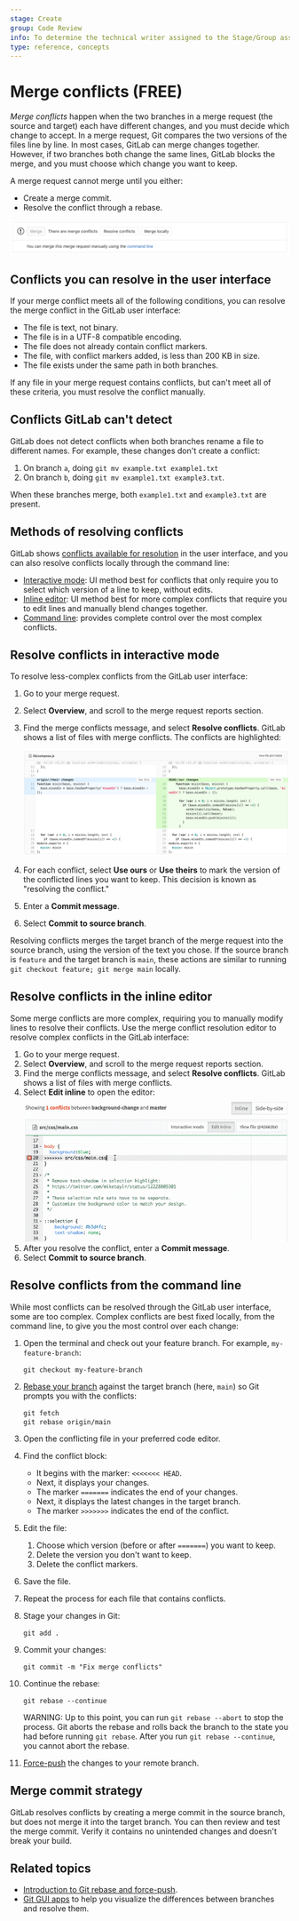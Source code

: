 ```yaml
---
stage: Create
group: Code Review
info: To determine the technical writer assigned to the Stage/Group associated with this page, see https://about.gitlab.com/handbook/engineering/ux/technical-writing/#assignments
type: reference, concepts
---
```


# Merge conflicts **(FREE)**

_Merge conflicts_ happen when the two branches in a merge request (the source and target) each have different
changes, and you must decide which change to accept. In a merge request, Git compares
the two versions of the files line by line. In most cases, GitLab can merge changes
together. However, if two branches both change the same lines, GitLab blocks the merge,
and you must choose which change you want to keep.

A merge request cannot merge until you either:

- Create a merge commit.
- Resolve the conflict through a rebase.

![Merge request widget](img/merge_request_widget.png)

## Conflicts you can resolve in the user interface

If your merge conflict meets all of the following conditions, you can resolve the
merge conflict in the GitLab user interface:

- The file is text, not binary.
- The file is in a UTF-8 compatible encoding.
- The file does not already contain conflict markers.
- The file, with conflict markers added, is less than 200 KB in size.
- The file exists under the same path in both branches.

If any file in your merge request contains conflicts, but can't meet all of these
criteria, you must resolve the conflict manually.

## Conflicts GitLab can't detect

GitLab does not detect conflicts when both branches rename a file to different names.
For example, these changes don't create a conflict:

1. On branch `a`, doing `git mv example.txt example1.txt`
1. On branch `b`, doing `git mv example1.txt example3.txt`.

When these branches merge, both `example1.txt` and `example3.txt` are present.

## Methods of resolving conflicts

GitLab shows [conflicts available for resolution](#conflicts-you-can-resolve-in-the-user-interface)
in the user interface, and you can also resolve conflicts locally through the command line:

- [Interactive mode](#resolve-conflicts-in-interactive-mode): UI method best for
  conflicts that only require you to select which version of a line to keep, without edits.
- [Inline editor](#resolve-conflicts-in-the-inline-editor): UI method best for more complex conflicts that require you to
  edit lines and manually blend changes together.
- [Command line](#resolve-conflicts-from-the-command-line): provides complete control over the most complex conflicts.

## Resolve conflicts in interactive mode

To resolve less-complex conflicts from the GitLab user interface:

1. Go to your merge request.
1. Select **Overview**, and scroll to the merge request reports section.
1. Find the merge conflicts message, and select **Resolve conflicts**.
   GitLab shows a list of files with merge conflicts. The conflicts are
   highlighted:

   ![Conflict section](img/conflict_section.png)
1. For each conflict, select **Use ours** or **Use theirs** to mark the version
   of the conflicted lines you want to keep. This decision is known as
   "resolving the conflict."
1. Enter a **Commit message**.
1. Select **Commit to source branch**.

Resolving conflicts merges the target branch of the merge request into the
source branch, using the version of the text you chose. If the source branch is
`feature` and the target branch is `main`, these actions are similar to running
`git checkout feature; git merge main` locally.

## Resolve conflicts in the inline editor

Some merge conflicts are more complex, requiring you to manually modify lines to
resolve their conflicts. Use the merge conflict resolution editor to resolve complex
conflicts in the GitLab interface:

1. Go to your merge request.
1. Select **Overview**, and scroll to the merge request reports section.
1. Find the merge conflicts message, and select **Resolve conflicts**.
   GitLab shows a list of files with merge conflicts.
1. Select **Edit inline** to open the editor:
   ![Merge conflict editor](img/merge_conflict_editor.png)
1. After you resolve the conflict, enter a **Commit message**.
1. Select **Commit to source branch**.

## Resolve conflicts from the command line

While most conflicts can be resolved through the GitLab user interface, some are too complex.
Complex conflicts are best fixed locally, from the command line, to give you the
most control over each change:

1. Open the terminal and check out your feature branch. For example, `my-feature-branch`:

   ```shell
   git checkout my-feature-branch
   ```

1. [Rebase your branch](../../../topics/git/git_rebase.md#regular-rebase) against the
   target branch (here, `main`) so Git prompts you with the conflicts:

   ```shell
   git fetch
   git rebase origin/main
   ```

1. Open the conflicting file in your preferred code editor.
1. Find the conflict block:
   - It begins with the marker: `<<<<<<< HEAD`.
   - Next, it displays your changes.
   - The marker `=======` indicates the end of your changes.
   - Next, it displays the latest changes in the target branch.
   - The marker `>>>>>>>` indicates the end of the conflict.
1. Edit the file:
   1. Choose which version (before or after `=======`) you want to keep.
   1. Delete the version you don't want to keep.
   1. Delete the conflict markers.
1. Save the file.
1. Repeat the process for each file that contains conflicts.
1. Stage your changes in Git:

   ```shell
   git add .
   ```

1. Commit your changes:

   ```shell
   git commit -m "Fix merge conflicts"
   ```

1. Continue the rebase:

   ```shell
   git rebase --continue
   ```

   WARNING:
   Up to this point, you can run `git rebase --abort` to stop the process.
   Git aborts the rebase and rolls back the branch to the state you had before
   running `git rebase`.
   After you run `git rebase --continue`, you cannot abort the rebase.

1. [Force-push](../../../topics/git/git_rebase.md#force-push) the changes to your
   remote branch.

## Merge commit strategy

GitLab resolves conflicts by creating a merge commit in the source branch, but
does not merge it into the target branch. You can then review and test the
merge commit. Verify it contains no unintended changes and doesn't break your build.

## Related topics

- [Introduction to Git rebase and force-push](../../../topics/git/git_rebase.md).
- [Git GUI apps](https://git-scm.com/downloads/guis) to help you visualize the
  differences between branches and resolve them.

<!-- ## Troubleshooting

Include any troubleshooting steps that you can foresee. If you know beforehand what issues
one might have when setting this up, or when something is changed, or on upgrading, it's
important to describe those, too. Think of things that may go wrong and include them here.
This is important to minimize requests for support, and to avoid doc comments with
questions that you know someone might ask.

Each scenario can be a third-level heading, e.g. `### Getting error message X`.
If you have none to add when creating a doc, leave this section in place
but commented out to help encourage others to add to it in the future. -->
